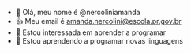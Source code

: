 - 👋 Olá, meu nome é @nercoliniamanda
- 👍 Meu email é amanda.nercolini@escola.pr.gov.br
- 👀 Estou interessada em aprender a programar
- 🌱 Estou aprendendo a programar novas linguagens

<!---
nercoliniamanda/nercoliniamanda is a ✨ special ✨ repository because its `README.md` (this file) appears on your GitHub profile.
You can click the Preview link to take a look at your changes.
--->
